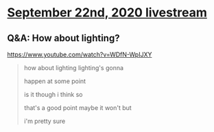 # [September 22nd, 2020 livestream](../2020-09-22.md)
## Q&A: How about lighting?
https://www.youtube.com/watch?v=WDfN-WpIJXY
> how about lighting lighting's gonna
> 
> happen at some point
> 
> is it though i think so
> 
> that's a good point maybe it won't but
> 
> i'm pretty sure
> 
